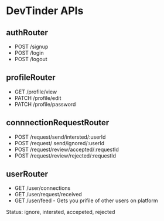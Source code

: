 # DevTinder APIs

## authRouter
- POST /signup
- POST /login
- POST /logout

## profileRouter
- GET /profile/view
- PATCH /profile/edit
- PATCH /profile/password

## connnectionRequestRouter
- POST /request/send/intersted/:userId
- POST /request/ send/ignored/:userId
- POST /request/review/accepted/:requestId
- POST /request/review/rejected/:requestId


## userRouter
- GET /user/connections
- GET /user/request/received
- GET /user/feed - Gets you prifile of other users on platform

Status: ignore, intersted, accepeted, rejected 